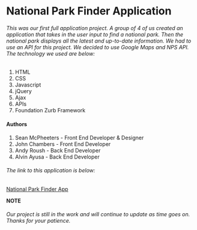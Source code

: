 # National Park Finder Application

###### This was our first full application project. A group of 4 of us created an application that takes in the user input to find a national park. Then the national park displays all the latest and up-to-date information. We had to use an API for this project. We decided to use Google Maps and NPS API. The technology we used are below:

1. HTML
2. CSS
3. Javascript
4. jQuery
5. Ajax
6. APIs
7. Foundation Zurb Framework

#### Authors

1. Sean McPheeters - Front End Developer & Designer
2. John Chambers - Front End Developer
3. Andy Roush - Back End Developer
4. Alvin Ayusa - Back End Developer

###### The link to this application is below:

[National Park Finder App](https://bostonfan06.github.io/ParkFinderProject/)

**NOTE** 

###### Our project is still in the work and will continue to update as time goes on. Thanks for your patience. 
